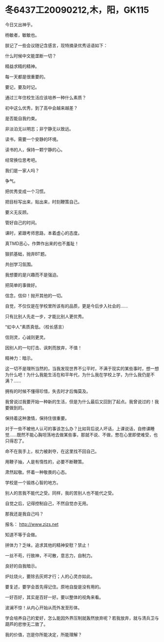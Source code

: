 # 冬6437工20090212,木，阳，GK115

今日又出神乎。

杨敏者，敏敏也。

朕记了一些会议随记含感言，现特摘录优秀话语如下：

什么时候中文能垄断一切？

精益求精的精神。

每一天都是很重要的。

要记，要及时记。

通过三年住校生活应该培养一种什么素质？

初中这么优秀，到了高中会越来越差？

是否能自我约束。

非淡泊无以明志；非宁静无以致远。

读书，需要一个安静的环境。

读书的人，保持一颗宁静的心。

经常换位思考吧。

我们是一家人吗？

争气。

把优秀变成一个习惯。

把目标写出来，贴出来，时刻鞭策自己。

要义无反顾。

管好自己的时间。

课时，紧跟考师思路，本着虚心的态度。

真TMD恶心，作弊作出来的也不羞耻！

狠抓基础，抛弃BT题。

共创学习氛围。

我想要的是兴趣而不是强迫。

把简单的事做好。


信念，信仰！抛开其他的一切。

自觉，不仅仅是在学校里所该有的品质，更是今后步入社会的……

只有比别人先走一步，才能比别人更优秀。

“虹中人”素质真低。（校长感言）

信则灵，心诚则更灵。

因别人的一句打击、讽刺而放弃，不值！

精神力：暗示。

这一切不是理所当然的，当我发现世界不公平时，不满于现实的某些事时，想一想为什么吧！为什么我能生活在和平年代，为什么我在学校上学，为什么我仍是不满？……

拥有的时候不懂得珍惜，失去时才后悔莫及。

我曾说过我要开始一种新的生活，但是为什么最后又回到了起点。我曾说过的！我要做到的。

保持着这种激情，保持住很重要。

对于一些不被他人认可的事该怎么办？比如背后说人坏话，上课说话，自修课睡觉……既然不能心胸坦荡地去做某些事，那就不说、不做，憋在心里即使难受，也只得忍了。

命不在我手上，权力被剥夺，在这里找不回自己。

用鞭子抽，人是有惰性的，必要不断鞭策。

肃然起敬。怀着一种敬畏的心态。

学校是一个锻炼心智的地方。

别人的苦我不能代之受。同样，我的苦别人也不能代之受。

自觉之后，记得控制自己，不然自觉亦无用。

那我还是我自己吗？

报名： http://www.zjzs.net

知道不等于会做。

拼体力？乏味，追求其他的精神安慰？禁止！

一丝不苟，行致神，不可散，意志力，自制力。

良好的自我暗示。

炉灶烧火，要除去灰烬才行；人的心灵亦如此。

要复述，要学会首先得记住。原地自旋是没有用的。

一好百好，其实是百好一好。要以整体的视角来看。

波澜不惊！从内心开始从而外发至形体。

学会培养自己的爱好，怎么能因外界压制就轰然放弃呢？若我放弃，就与清兵卫与葫芦的悲惨无二致了。

我的价值，岂是你所能决定，所能理解？
